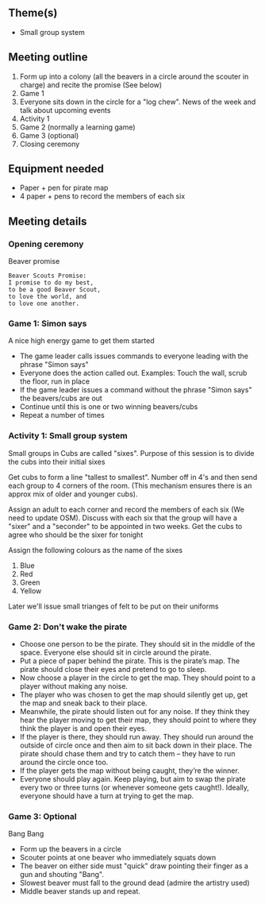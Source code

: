 
## Theme(s)

* Small group system

## Meeting outline

1. Form up into a colony (all the beavers in a circle around the scouter in charge) and recite the promise (See below)
1. Game 1
1. Everyone sits down in the circle for a "log chew". News of the week and talk about upcoming events
1. Activity 1
1. Game 2 (normally a learning game)
1. Game 3 (optional)
1. Closing ceremony

## Equipment needed

* Paper + pen for pirate map
* 4 paper + pens to record the members of each six

## Meeting details

### Opening ceremony

Beaver promise

```
Beaver Scouts Promise:
I promise to do my best,
to be a good Beaver Scout,
to love the world, and
to love one another.
```

### Game 1: Simon says

A nice high energy game to get them started

* The game leader calls issues commands to everyone leading with the phrase "Simon says"
* Everyone does the action called out. Examples: Touch the wall, scrub the floor, run in place
* If the game leader issues a command without the phrase "Simon says" the beavers/cubs are out
* Continue until this is one or two winning beavers/cubs
* Repeat a number of times

### Activity 1: Small group system

Small groups in Cubs are called "sixes". Purpose of this session is to divide the cubs into their initial sixes

Get cubs to form a line "tallest to smallest". Number off in 4's and then send each group to 4 corners of the room.
(This mechanism ensures there is an approx mix of older and younger cubs).

Assign an adult to each corner and record the members of each six (We need to update OSM). Discuss with each six that
the group will have a "sixer" and a "seconder" to be appointed in two weeks. Get the cubs to agree who should be the sixer for tonight

Assign the following colours as the name of the sixes

1. Blue
1. Red
1. Green
1. Yellow

Later we'll issue small trianges of felt to be put on their uniforms

### Game 2: Don't wake the pirate

* Choose one person to be the pirate. They should sit in the middle of the space. Everyone else should sit in circle around the pirate.
* Put a piece of paper behind the pirate. This is the pirate’s map. The pirate should close their eyes and pretend to go to sleep.
* Now choose a player in the circle to get the map. They should point to a player without making any noise.
* The player who was chosen to get the map should silently get up, get the map and sneak back to their place.
* Meanwhile, the pirate should listen out for any noise. If they think they hear the player moving to get their map, they should point to where they think the player is and open their eyes.
* If the player is there, they should run away. They should run around the outside of circle once and then aim to sit back down in their place. The pirate should chase them and try to catch them – they have to run around the circle once too.
* If the player gets the map without being caught, they’re the winner.
* Everyone should play again. Keep playing, but aim to swap the pirate every two or three turns (or whenever someone gets caught!). Ideally, everyone should have a turn at trying to get the map.


### Game 3: Optional 

Bang Bang

* Form up the beavers in a circle
* Scouter points at one beaver who immediately squats down
* The beaver on either side must "quick" draw pointing their finger as a gun and shouting "Bang".
* Slowest beaver must fall to the ground dead (admire the artistry used)
* Middle beaver stands up and repeat.